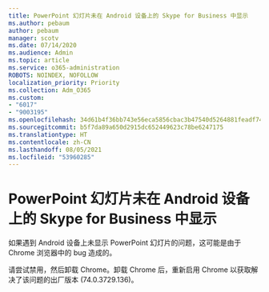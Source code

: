 ```yaml
---
title: PowerPoint 幻灯片未在 Android 设备上的 Skype for Business 中显示
ms.author: pebaum
author: pebaum
manager: scotv
ms.date: 07/14/2020
ms.audience: Admin
ms.topic: article
ms.service: o365-administration
ROBOTS: NOINDEX, NOFOLLOW
localization_priority: Priority
ms.collection: Adm_O365
ms.custom:
- "6017"
- "9003195"
ms.openlocfilehash: 34d61b4f36bb743e56eca5856cbac3b47540d5264881feadf74fe20bf88d64b8
ms.sourcegitcommit: b5f7da89a650d2915dc652449623c78be6247175
ms.translationtype: HT
ms.contentlocale: zh-CN
ms.lasthandoff: 08/05/2021
ms.locfileid: "53960285"
---
```

# <a name="powerpoint-slides-not-showing-in-skype-for-business-on-android-devices"></a>PowerPoint 幻灯片未在 Android 设备上的 Skype for Business 中显示

如果遇到 Android 设备上未显示 PowerPoint 幻灯片的问题，这可能是由于 Chrome 浏览器中的 bug 造成的。

请尝试禁用，然后卸载 Chrome。卸载 Chrome 后，重新启用 Chrome 以获取解决了该问题的出厂版本 (74.0.3729.136)。